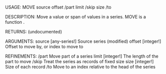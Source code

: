 USAGE:
     MOVE source offset /part limit /skip size /to

DESCRIPTION:
     Move a value or span of values in a series.
     MOVE is a function .

RETURNS:
    (undocumented)

ARGUMENTS:
    source [any-series!]
        Source series (modified)
    offset [integer!]
        Offset to move by, or index to move to

REFINEMENTS:
    /part
        Move part of a series
    limit [integer!]
        The length of the part to move
    /skip
        Treat the series as records of fixed size
    size [integer!]
        Size of each record
    /to
        Move to an index relative to the head of the series
